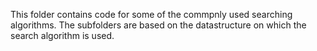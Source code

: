 This folder contains code for some of the commpnly used searching algorithms. 
The subfolders are based on the datastructure on which the search algorithm is used.

